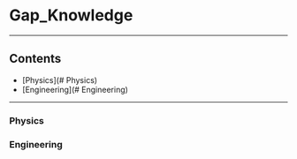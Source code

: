 # Gap_Knowledge

------

## Contents
- [Physics](# Physics)
- [Engineering](# Engineering)

------
### Physics


### Engineering
